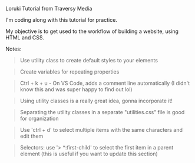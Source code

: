 Loruki Tutorial from Traversy Media

I'm coding along with this tutorial for practice.

My objective is to get used to the workflow of building a website, using HTML and CSS.

Notes:

> Use utility class to create default styles to your elements

> Create variables for repeating properties

> Ctrl + k + u - On VS Code, adds a comment line automatically (I didn't know this and was super happy to find out lol)

> Using utility classes is a really great idea, gonna incorporate it!

> Separating the utility classes in a separate "utilities.css" file is good for organization

> Use 'ctrl + d' to select multiple items with the same characters and edit them

> Selectors: use '> *:first-child' to select the first item in a parent element (this is useful if you want to update this section)